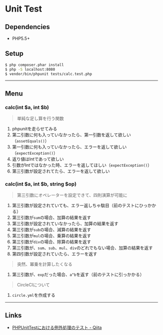 # Unit Test

## Dependencies

- PHP5.5+

## Setup

```sh
$ php composer.phar install
$ php -S localhost:8080
$ vendor/bin/phpunit tests/calc.test.php
```

---

## Menu

### calc(int $a, int $b)

> 単純な足し算を行う関数

1. phpunitを走らせてみる
1. 第二引数に何も入っていなかったら、第一引数を返して欲しい（`assetEquals()`）
1. 第一引数に何も入っていなかったら、エラーを返して欲しい（`expectException()`）
1. 返り値はIntであって欲しい
1. 引数がIntではなかった時、エラーを返してほしい（`expectException()`）
1. 第三引数が設定されてたら、エラーを返して欲しい

### calc(int $a, int $b, string $op)

> 第三引数にオペレーターを設定できて、四則演算が可能に

1. 第三引数が設定されていても、エラー返しちゃ駄目（前のテストにひっかかる）
1. 第三引数が`sum`の場合、加算の結果を返す
1. 第三引数が設定されていなかったら、加算の結果を返す
1. 第三引数が`sub`の場合、減算の結果を返す
1. 第三引数が`mul`の場合、乗算の結果を返す
1. 第三引数が`div`の場合、除算の結果を返す
1. 第三引数が、`sum`、`sub`、`mul`、`div`のどれでもない場合、加算の結果を返す
1. 第四引数が設定されていたら、エラーを返す

> 突然、冪乗を計算したくなる

1. 第三引数が、`exp`だった場合、`a^b`を返す（前のテストに引っかかる）

> CircleCIについて

1. `circle.yml`を作成する

---

## Links

- [PHPUnitTestにおける例外処理のテスト \- Qiita](http://qiita.com/cufh/items/7f0e8aa661ceb6949622)